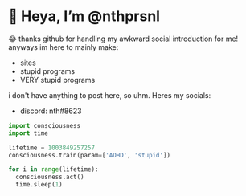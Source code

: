 # 👋 Heya, I’m @nthprsnl
😂 thanks github for handling my awkward social introduction for me!
anyways im here to mainly make:
- sites
- stupid programs
- VERY stupid programs

i don't have anything to post here, so uhm. Heres my socials:
- discord: nth#8623

```python
import consciousness
import time

lifetime = 1003849257257
consciousness.train(param=['ADHD', 'stupid'])

for i in range(lifetime):
  consciousness.act()
  time.sleep(1)
 ```
